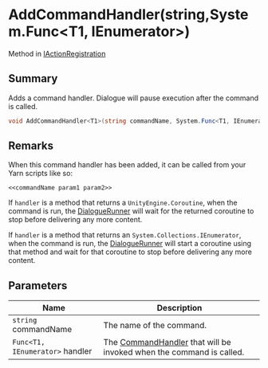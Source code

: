 # AddCommandHandler(string,System.Func\<T1, IEnumerator>)

Method in [IActionRegistration](./)

## Summary

Adds a command handler. Dialogue will pause execution after the command is called.

```csharp
void AddCommandHandler<T1>(string commandName, System.Func<T1, IEnumerator> handler);
```

## Remarks

When this command handler has been added, it can be called from your Yarn scripts like so:

```
<<commandName param1 param2>>
```

If `handler` is a method that returns a `UnityEngine.Coroutine`, when the command is run, the [DialogueRunner](../yarn.unity.dialoguerunner/) will wait for the returned coroutine to stop before delivering any more content.

If `handler` is a method that returns an `System.Collections.IEnumerator`, when the command is run, the [DialogueRunner](../yarn.unity.dialoguerunner/) will start a coroutine using that method and wait for that coroutine to stop before delivering any more content.

## Parameters

| Name                            | Description                                                                                              |
| ------------------------------- | -------------------------------------------------------------------------------------------------------- |
| `string` commandName            | The name of the command.                                                                                 |
| `Func<T1, IEnumerator>` handler | The [CommandHandler](../../yarn/yarn.commandhandler.md) that will be invoked when the command is called. |
